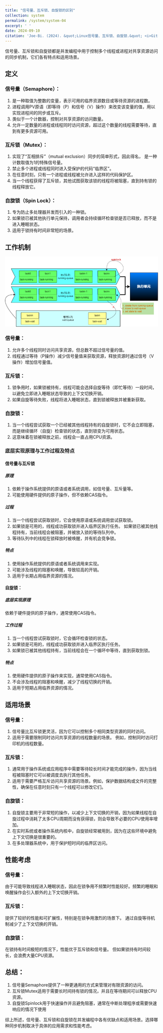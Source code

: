 ```yaml
---
title: "信号量、互斥锁、自旋锁的区别"
collection: system
permalink: /system/system-04
excerpt: ' '
date: 2024-09-10
citation: 'Joe-Bi. (2024). &quot;Linux信号量、互斥锁、自旋锁.&quot; <i>GitHub Joe-Bi of Bugs</i>'
---
```



信号量、互斥锁和自旋锁都是并发编程中用于控制多个线程或进程对共享资源访问的同步机制，它们各有特点和适用场景。

## 定义

### 信号量（Semaphore）：
1) 是一种取值为整数的变量，表示可用的临界资源数目或等待资源的进程数。
2) 进程调用PV原语（即等待（P）和信号（V）操作）来改变该变量的值，用以实现进程间的同步或互斥。
3) 类似于一个计数器，控制对共享资源的访问数量。
4) 允许一定数量的进程或线程同时访问资源，超过这个数量的线程需要等待，直到有更多资源可用。

### 互斥锁（Mutex）：
1) 实现了“互相排斥”（mutual exclusion）同步的简单形式，因此得名， 是一种计数取值为1的特殊信号量。
2) 禁止多个进程或线程同时进入受保护的代码“临界区”。
3) 在任意时刻，只有一个进程或线程被允许进入这样的代码保护区。
4) 当一个线程获得了互斥锁，其他试图获取该锁的线程将被阻塞，直到持有锁的线程释放它。

### 自旋锁（Spin Lock）：
1) 专为防止多处理器并发而引入的一种锁。
2) 如果锁已被其他执行单元保持，调用者会持续循环检查锁是否已释放，而不是进入睡眠状态。
3) 适用于锁持有时间非常短的场景。

## 工作机制
<div  align="center">
<img src="../images/semaphore-mutex-spinlock.png"/>
</div>

### 信号量：
1) 允许多个线程同时访问共享资源，但总数不超过信号量的值。
2) 线程通过等待（P操作）减少信号量值来获取资源，释放资源时通过信号（V操作）增加信号量值。

### 互斥锁：
1) 锁争用时，如果锁被持有，线程可能会选择自旋等待（即忙等待）一段时间，以避免立即进入睡眠状态导致的上下文切换开销。
2) 如果自旋等待失败，线程将进入睡眠状态，直到锁被释放并被重新获取。

### 自旋锁：
1) 当一个线程尝试获取一个已经被其他线程持有的自旋锁时，它不会立即阻塞，而是继续循环（自旋）检查锁的状态，直到锁变为可用状态。
2) 这意味着在锁被释放之前，线程会一直占用CPU资源。

### 底层实现原理与工作过程及特点

#### 信号量与互斥锁

##### 原理
1) 依赖于操作系统提供的原语或者系统调用，如信号量、互斥量等。
2) 可能使用硬件提供的原子操作，但不依赖CAS指令。

##### 过程
1) 当一个线程尝试获取锁时，它会使用原语或系统调用尝试获取锁。
2) 如果锁是可用的，线程成功获取锁并进入临界区执行任务。
如果锁已被其他线程持有，当前线程会被阻塞，并被放入锁的等待队列中。
3) 等待队列中的线程在锁释放时被唤醒，并有机会竞争锁。

##### 特点
1) 使用操作系统提供的原语或者系统调用来实现。
2) 可能涉及线程的阻塞和唤醒，导致较高的开销。
3) 适用于长期占用临界资源的情况。

#### 自旋锁：

##### 底层实现原理
依赖于硬件提供的原子操作，通常使用CAS指令。

##### 工作过程
1) 当一个线程尝试获取锁时，它会循环检查锁的状态。
2) 如果锁是可用的，线程成功获取锁并进入临界区执行任务。
3) 如果锁已被其他线程持有，当前线程会在一个循环中等待，直到获取到锁。

##### 特点
1) 使用硬件提供的原子操作来实现，通常使用CAS指令。
2) 不会涉及线程的阻塞和唤醒，减少了线程切换的开销。
3) 适用于短期占用临界资源的情况。

## 适用场景

### 信号量：
1) 信号量比互斥锁更灵活，因为它可以控制多个相同类型资源的同时访问。
2) 适用于需要限制同时访问共享资源的线程数量的场景。
例如，控制同时访问打印机的线程数量。

### 互斥锁：
1) 通常用于操作系统或应用程序中需要等待较长时间才能完成的操作，因为当线程被阻塞时它可以被调度去执行其他任务。
2) 适用于需要严格互斥访问共享资源的场景。例如，保护数据结构或文件的完整性，确保在任意时刻只有一个线程可以修改它们。

### 自旋锁：
1) 自旋锁主要用于非常短的操作，以减少上下文切换的开销，因为如果线程在自旋过程中消耗了太多CPU周期而没有获得锁，则会导致不必要的CPU使用率增加。
2) 在实时系统或者操作系统内核中，自旋锁经常被用到，因为在这些环境中避免上下文切换是很重要的。
3) 在多处理器系统中，用于保护短时间的临界区访问。

## 性能考虑

### 信号量：
由于可能导致线程进入睡眠状态，因此在锁争用不频繁时性能较好。频繁的睡眠和唤醒操作会引入额外的上下文切换开销。

### 互斥锁：
提供了较好的性能和可扩展性，特别是在锁争用激烈的场景下。
通过自旋等待机制减少了上下文切换的开销。

### 自旋锁：
在锁持有时间极短的情况下，性能优于互斥锁和信号量。
但如果锁持有时间较长，会浪费大量CPU资源。

## 总结：

1) 信号量Semaphore提供了一种更通用的方式来管理对有限资源的访问。
2) 互斥锁Mutex适用于需要长时间持有锁的情况，并且在等待期间可以释放CPU资源。
3) 自旋锁Spinlock用于快速操作并且避免阻塞，通常在中断处理程序或需要快速响应的情况下使用

综上所述，信号量、互斥锁和自旋锁在并发编程中各有优缺点和适用场景。选择哪种同步机制取决于具体的应用需求和性能考虑。